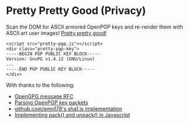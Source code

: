 # Pretty Pretty Good (Privacy)

Scan the DOM for ASCII armored OpenPGP keys and re-render them with ASCII art
user images!  [Pretty pretty good!](https://www.youtube.com/watch?v=O_05qJTeNNI)

~~~~
<script src="pretty-pgp.js"></script>
<div class="pretty-pgp-key">
-----BEGIN PGP PUBLIC KEY BLOCK-----
Version: GnuPG v1.4.12 (GNU/Linux)
...
-----END PGP PUBLIC KEY BLOCK-----
</div>
~~~~

With thanks to the following:

* [OpenGPG message RFC](https://tools.ietf.org/html/rfc4880#section-5.5.1.1)
* [Parsing OpenPGP key packets](https://github.com/dryruby/openpgp.rb)
* [github.com/emn178's sha1.js implementation](https://github.com/emn178/js-sha1/blob/master/src/sha1.js)
* [Implementing pack() and unpack() in Javascript](https://developer.mozilla.org/en/docs/Web/JavaScript/Reference/Global_Objects/ArrayBuffer)
